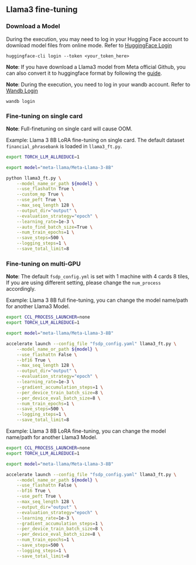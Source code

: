 ## Llama3 fine-tuning



### Download a Model
During the execution, you may need to log in your Hugging Face account to download model files from online mode. Refer to [HuggingFace Login](https://huggingface.co/docs/huggingface_hub/quick-start#login)

```
huggingface-cli login --token <your_token_here>
```

**Note**: If you have download a Llama3 model from Meta official Github, you can also convert it to huggingface format by following the [guide](https://huggingface.co/docs/transformers/main/en/model_doc/llama3#usage-tips).


**Note**: During the execution, you need to log in your wandb account. Refer to [Wandb Login](https://docs.wandb.ai/ref/cli/wandb-login)
```
wandb login
```

### Fine-tuning on single card

**Note**:
Full-finetuning on single card will cause OOM.

Example: Llama 3 8B LoRA fine-tuning on single card. The default dataset `financial_phrasebank` is loaded in `llama3_ft.py`.

```bash
export TORCH_LLM_ALLREDUCE=1

export model="meta-llama/Meta-Llama-3-8B"

python llama3_ft.py \
    --model_name_or_path ${model} \
    --use_flashattn True \
    --custom_mp True \
    --use_peft True \
    --max_seq_length 128 \
    --output_dir="output" \
    --evaluation_strategy="epoch" \
    --learning_rate=1e-3 \
    --auto_find_batch_size=True \
    --num_train_epochs=1 \
    --save_steps=500 \
    --logging_steps=1 \
    --save_total_limit=8
```

### Fine-tuning on multi-GPU

**Note**:
The default `fsdp_config.yml` is set with 1 machine with 4 cards 8 tiles, If you are using different setting, please change the `num_process` accordingly.


Example: Llama 3 8B full fine-tuning, you can change the model name/path for another Llama3 Model.


```bash
export CCL_PROCESS_LAUNCHER=none
export TORCH_LLM_ALLREDUCE=1

export model="meta-llama/Meta-Llama-3-8B"

accelerate launch --config_file "fsdp_config.yaml" llama3_ft.py \
    --model_name_or_path ${model} \
    --use_flashattn False \
    --bf16 True \
    --max_seq_length 128 \
    --output_dir="output" \
    --evaluation_strategy="epoch" \
    --learning_rate=1e-3 \
    --gradient_accumulation_steps=1 \
    --per_device_train_batch_size=8 \
    --per_device_eval_batch_size=8 \
    --num_train_epochs=1 \
    --save_steps=500 \
    --logging_steps=1 \
    --save_total_limit=8 
```


Example: Llama 3 8B LoRA fine-tuning, you can change the model name/path for another Llama3 Model.


```bash
export CCL_PROCESS_LAUNCHER=none
export TORCH_LLM_ALLREDUCE=1

export model="meta-llama/Meta-Llama-3-8B"

accelerate launch --config_file "fsdp_config.yaml" llama3_ft.py \
    --model_name_or_path ${model} \
    --use_flashattn False \
    --bf16 True \
    --use_peft True \
    --max_seq_length 128 \
    --output_dir="output" \
    --evaluation_strategy="epoch" \
    --learning_rate=1e-3 \
    --gradient_accumulation_steps=1 \
    --per_device_train_batch_size=8 \
    --per_device_eval_batch_size=8 \
    --num_train_epochs=1 \
    --save_steps=500 \
    --logging_steps=1 \
    --save_total_limit=8 
```
